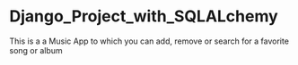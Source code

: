 # Django_Project_with_SQLALchemy
This is a a Music App to which you can add, remove or search for a favorite song or album
